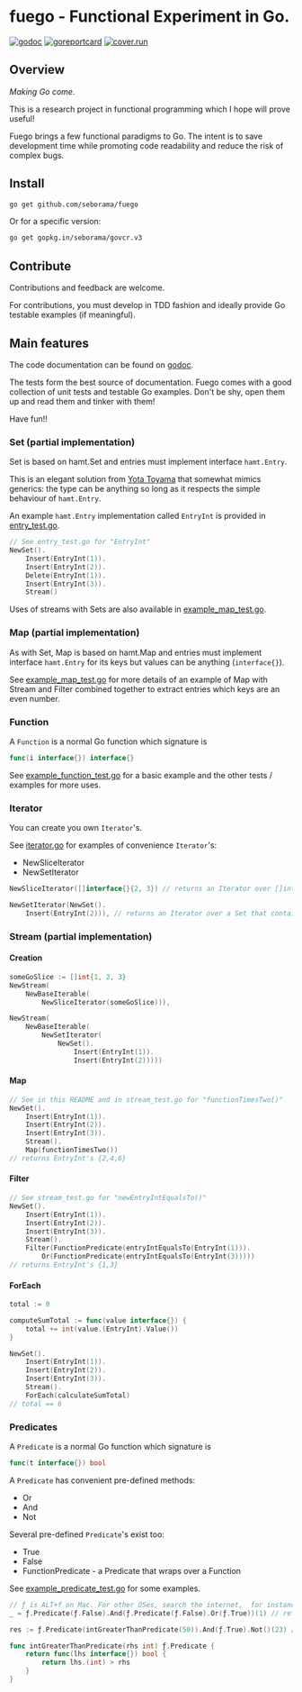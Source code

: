 # fuego - Functional Experiment in Go.

[![godoc](https://img.shields.io/badge/godoc-reference-blue.svg)](https://godoc.org/github.com/seborama/fuego) [![goreportcard](https://img.shields.io/badge/go%20report-A%2B-brightgreen.svg)](http://goreportcard.com/report/seborama/fuego) [![cover.run](https://cover.run/go/github.com/seborama/fuego.svg?style=flat&tag=golang-1.10)](https://cover.run/go?tag=golang-1.10&repo=github.com%2Fseborama%2Ffuego) 

## Overview

_Making Go come._

This is a research project in functional programming which I hope will prove useful!

Fuego brings a few functional paradigms to Go. The intent is to save development time while promoting code readability and reduce the risk of complex bugs.



## Install

```bash
go get github.com/seborama/fuego
```

Or for a specific version:

```bash
go get gopkg.in/seborama/govcr.v3
```

## Contribute

Contributions and feedback are welcome.

For contributions, you must develop in TDD fashion and ideally provide Go testable examples (if meaningful).

## Main features

The code documentation can be found on [godoc](http://godoc.org/github.com/seborama/fuego).

The tests form the best source of documentation. Fuego comes with a good collection of unit tests and testable Go examples. Don't be shy, open them up and read them and tinker with them!

Have fun!!

### Set (partial implementation)

Set is based on hamt.Set and entries must implement interface `hamt.Entry`.

This is an elegant solution from [Yota Toyama](https://github.com/raviqqe) that somewhat mimics generics: the type can be anything so long as it respects the simple behaviour of `hamt.Entry`.

An example `hamt.Entry` implementation called `EntryInt` is provided in [entry_test.go](entry_test.go).

```go
// See entry_test.go for "EntryInt"
NewSet().
    Insert(EntryInt(1)).
    Insert(EntryInt(2)).
    Delete(EntryInt(1)).
    Insert(EntryInt(3)).
    Stream()
```

Uses of streams with Sets are also available in [example_map_test.go](example_map_test.go).

### Map (partial implementation)

As with Set, Map is based on hamt.Map and entries must implement interface `hamt.Entry` for its keys but values can be anything (`interface{}`).

See [example_map_test.go](example_map_test.go) for more details of an example of Map with Stream and Filter combined together to extract entries which keys are an even number.

### Function

A `Function` is a normal Go function which signature is

```go
func(i interface{}) interface{}
```

See [example_function_test.go](example_function_test.go) for a basic example and the other tests / examples for more uses.

### Iterator

You can create you own `Iterator`'s.

See [iterator.go](iterator.go) for examples of convenience `Iterator`'s:
- NewSliceIterator
- NewSetIterator

```go
NewSliceIterator([]interface{}{2, 3}) // returns an Iterator over []interface{2, 3}

NewSetIterator(NewSet().
    Insert(EntryInt(2))), // returns an Iterator over a Set that contains a single EntryInt(2)
```

### Stream (partial implementation)

#### Creation

```go
someGoSlice := []int{1, 2, 3}
NewStream(
    NewBaseIterable(
        NewSliceIterator(someGoSlice))),
```

```go
NewStream(
    NewBaseIterable(
        NewSetIterator(
            NewSet().
                Insert(EntryInt(1)).
                Insert(EntryInt(2)))))
```

#### Map

```go
// See in this README and in stream_test.go for "functionTimesTwo()"
NewSet().
    Insert(EntryInt(1)).
    Insert(EntryInt(2)).
    Insert(EntryInt(3)).
    Stream().
    Map(functionTimesTwo())
// returns EntryInt's {2,4,6}
```

#### Filter

```go
// See stream_test.go for "newEntryIntEqualsTo()"
NewSet().
    Insert(EntryInt(1)).
    Insert(EntryInt(2)).
    Insert(EntryInt(3)).
    Stream().
    Filter(FunctionPredicate(entryIntEqualsTo(EntryInt(1))).
        Or(FunctionPredicate(entryIntEqualsTo(EntryInt(3)))))
// returns EntryInt's {1,3}
```

#### ForEach

```go
total := 0

computeSumTotal := func(value interface{}) {
    total += int(value.(EntryInt).Value())
}

NewSet().
    Insert(EntryInt(1)).
    Insert(EntryInt(2)).
    Insert(EntryInt(3)).
    Stream().
    ForEach(calculateSumTotal)
// total == 6
```

### Predicates

A `Predicate` is a normal Go function which signature is

```go
func(t interface{}) bool
```

A `Predicate` has convenient pre-defined methods:
- Or
- And
- Not

Several pre-defined `Predicate`'s exist too:
- True
- False
- FunctionPredicate - a Predicate that wraps over a Function

See [example_predicate_test.go](example_predicate_test.go) for some examples.

```go
// ƒ is ALT+f on Mac. For other OSes, search the internet,  for instance,  this page: https://en.wikipedia.org/wiki/%C6%91#Appearance_in_computer_fonts
_ = ƒ.Predicate(ƒ.False).And(ƒ.Predicate(ƒ.False).Or(ƒ.True))(1) // returns false

res := ƒ.Predicate(intGreaterThanPredicate(50)).And(ƒ.True).Not()(23) // res = true

func intGreaterThanPredicate(rhs int) ƒ.Predicate {
	return func(lhs interface{}) bool {
		return lhs.(int) > rhs
	}
}
```
